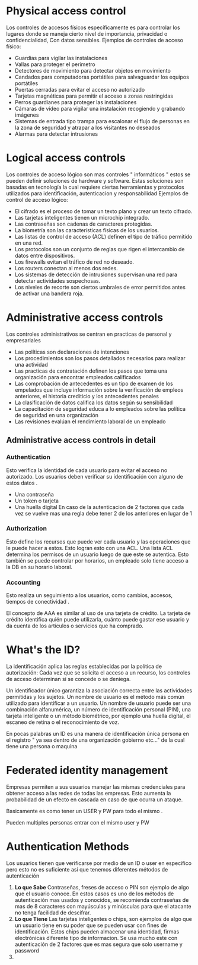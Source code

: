 # Physical access control 
Los controles de accesos físicos específicamente es para controlar los lugares donde se maneja cierto nivel de importancia, privacidad o confidencialidad, Con datos sensibles.
Ejemplos de controles de acceso físico:
- Guardias para vigilar las instalaciones
- Vallas para proteger el perímetro
- Detectores de movimiento para detectar objetos en movimiento
- Candados para computadoras portátiles para salvaguardar los equipos portátiles
- Puertas cerradas para evitar el acceso no autorizado
- Tarjetas magnéticas para permitir el acceso a zonas restringidas
- Perros guardianes para proteger las instalaciones
- Cámaras de vídeo para vigilar una instalación recogiendo y grabando imágenes
- Sistemas de entrada tipo trampa para escalonar el flujo de personas en la zona de seguridad y atrapar a los visitantes no deseados
- Alarmas para detectar intrusiones


# Logical access controls

Los controles de acceso lógico son mas controles " informáticos " estos se pueden definir soluciones de hardware y software. Estas soluciones son basadas en tecnología la cual requiere ciertas herramientas y protocolos utilizados para identificación, autenticacion y responsabilidad 
Ejemplos de control de acceso lógico:
- El cifrado es el proceso de tomar un texto plano y crear un texto cifrado.
- Las tarjetas inteligentes tienen un microchip integrado.
- Las contraseñas son cadenas de caracteres protegidas.
- La biometría son las características físicas de los usuarios.
- Las listas de control de acceso (ACL) definen el tipo de tráfico permitido en una red.
- Los protocolos son un conjunto de reglas que rigen el intercambio de datos entre dispositivos.
- Los firewalls evitan el tráfico de red no deseado.
- Los routers conectan al menos dos redes.
- Los sistemas de detección de intrusiones supervisan una red para detectar actividades sospechosas.
- Los niveles de recorte son ciertos umbrales de error permitidos antes de activar una bandera roja.

# Administrative access controls

Los controles administrativos se centran en practicas de personal y empresariales
- Las políticas son declaraciones de intenciones
- Los procedimientos son los pasos detallados necesarios para realizar una actividad
- Las practicas de contratación definen los pasos que toma  una organización para encontrar empleados calificados 
- Las comprobación de antecedentes es un tipo de examen de los empelados que incluye información sobre la verificación de empleos anteriores, el historia crediticio y los antecedentes penales 
- La clasificación de datos califica los datos según su sensibilidad 
- La capacitación de seguridad educa a lo empleados sobre las política de seguridad en una organización 
- Las revisiones evalúan el rendimiento laboral de un empleado 

## Administrative access controls in detail
### Authentication
Esto verifica la identidad de cada usuario para evitar el acceso no autorizado. Los usuarios deben verificar su identificación con alguno de estos datos .
- Una contraseña
- Un token o tarjeta
- Una huella digital
En caso de la autenticacion de 2 factores que cada vez se vuelve mas una regla debe tener 2 de los anteriores en lugar de 1 

### Authorization

Esto define los recursos que puede ver cada usuario y las operaciones que le puede hacer a estos. 
Esto logran esto con una ACL. Una lista ACL determina los permisos de un usuario luego de que este se autentica. Esto también se puede controlar por horarios, un empleado solo tiene acceso a la DB en su horario laboral.

### Accounting

Esto realiza un seguimiento a los usuarios, como cambios, accesos, tiempos de conectividad .

El concepto de AAA es similar al uso de una tarjeta de crédito. La tarjeta de crédito identifica quién puede utilizarla, cuánto puede gastar ese usuario y da cuenta de los artículos o servicios que ha comprado.

# What's the ID?


La identificación aplica las reglas establecidas por la política de autorización: Cada vez que se solicita el acceso a un recurso, los controles de acceso determinan si se concede o se deniega.

Un identificador único garantiza la asociación correcta entre las actividades permitidas y los sujetos. Un nombre de usuario es el método más común utilizado para identificar a un usuario. Un nombre de usuario puede ser una combinación alfanumérica, un número de identificación personal (PIN), una tarjeta inteligente o un método biométrico, por ejemplo una huella digital, el escaneo de retina o el reconocimiento de voz.

En pocas palabras un ID es una manera de identificación única persona en el registro " ya sea dentro de una organización gobierno etc..." de la cual tiene una persona o maquina 


# Federated identity management 

Empresas permiten a sus usuarios manejar las mismas credenciales para obtener acceso a las redes de todas las empresas. Esto aumenta la probabilidad de un efecto en cascada en caso de que ocurra un ataque.

Basicamente es como tener un USER y PW para todo el mismo .

Pueden multiples personas entrar con el mismo user y PW 

# Authentication Methods 

Los usuarios tienen que verificarse por medio de un ID o user en especifico pero esto no es suficiente así que tenemos diferentes métodos de autenticación 

1) **Lo que Sabe** Contraseñas, freses de acceso o PIN son ejemplo de algo que el usuario conoce. En estos casos es uno de los métodos de autenticación mas usados y conocidos, se recomienda contraseñas de mas de 8 caracteres con mayúsculas y minúsculas para que el atacante no tenga facilidad de descifrar.
2) **Lo que Tiene** Las tarjetas inteligentes o chips, son ejemplos de algo que un usuario tiene en su poder que se pueden usar con fines de identificación. Estos chips pueden almacenar una identidad, firmas electrónicas diferente tipo de informacion. Se usa mucho este con autenticación de 2 factores que es mas segura que solo username y password 
3) 














